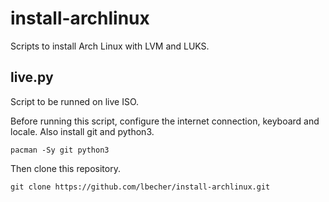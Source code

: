 # install-archlinux
Scripts to install Arch Linux with LVM and LUKS.

## live.py
Script to be runned on live ISO.

Before running this script, configure the internet connection, keyboard and locale. Also install git and python3.

```
pacman -Sy git python3
```

Then clone this repository.

```
git clone https://github.com/lbecher/install-archlinux.git
```

